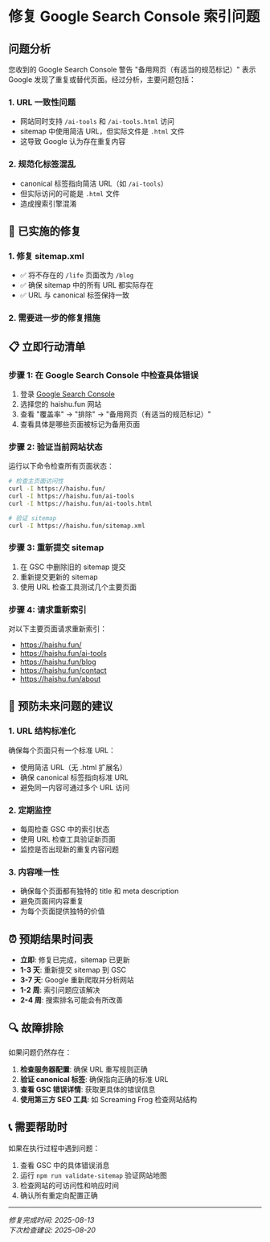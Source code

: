 # 修复 Google Search Console 索引问题

## 问题分析

您收到的 Google Search Console 警告 "备用网页（有适当的规范标记）" 表示 Google 发现了重复或替代页面。经过分析，主要问题包括：

### 1. URL 一致性问题
- 网站同时支持 `/ai-tools` 和 `/ai-tools.html` 访问
- sitemap 中使用简洁 URL，但实际文件是 `.html` 文件
- 这导致 Google 认为存在重复内容

### 2. 规范化标签混乱
- canonical 标签指向简洁 URL（如 `/ai-tools`）
- 但实际访问的可能是 `.html` 文件
- 造成搜索引擎混淆

## 🔧 已实施的修复

### 1. 修复 sitemap.xml
- ✅ 将不存在的 `/life` 页面改为 `/blog`
- ✅ 确保 sitemap 中的所有 URL 都实际存在
- ✅ URL 与 canonical 标签保持一致

### 2. 需要进一步的修复措施

## 📋 立即行动清单

### 步骤 1: 在 Google Search Console 中检查具体错误
1. 登录 [Google Search Console](https://search.google.com/search-console)
2. 选择您的 haishu.fun 网站
3. 查看 "覆盖率" → "排除" → "备用网页（有适当的规范标记）"
4. 查看具体是哪些页面被标记为备用页面

### 步骤 2: 验证当前网站状态
运行以下命令检查所有页面状态：
```bash
# 检查主页面访问性
curl -I https://haishu.fun/
curl -I https://haishu.fun/ai-tools
curl -I https://haishu.fun/ai-tools.html

# 验证 sitemap 
curl -I https://haishu.fun/sitemap.xml
```

### 步骤 3: 重新提交 sitemap
1. 在 GSC 中删除旧的 sitemap 提交
2. 重新提交更新的 sitemap
3. 使用 URL 检查工具测试几个主要页面

### 步骤 4: 请求重新索引
对以下主要页面请求重新索引：
- https://haishu.fun/
- https://haishu.fun/ai-tools
- https://haishu.fun/blog
- https://haishu.fun/contact
- https://haishu.fun/about

## 🚀 预防未来问题的建议

### 1. URL 结构标准化
确保每个页面只有一个标准 URL：
- 使用简洁 URL（无 .html 扩展名）
- 确保 canonical 标签指向标准 URL
- 避免同一内容可通过多个 URL 访问

### 2. 定期监控
- 每周检查 GSC 中的索引状态
- 使用 URL 检查工具验证新页面
- 监控是否出现新的重复内容问题

### 3. 内容唯一性
- 确保每个页面都有独特的 title 和 meta description
- 避免页面间内容重复
- 为每个页面提供独特的价值

## ⏰ 预期结果时间表

- **立即**: 修复已完成，sitemap 已更新
- **1-3 天**: 重新提交 sitemap 到 GSC
- **3-7 天**: Google 重新爬取并分析网站
- **1-2 周**: 索引问题应该解决
- **2-4 周**: 搜索排名可能会有所改善

## 🔍 故障排除

如果问题仍然存在：

1. **检查服务器配置**: 确保 URL 重写规则正确
2. **验证 canonical 标签**: 确保指向正确的标准 URL
3. **查看 GSC 错误详情**: 获取更具体的错误信息
4. **使用第三方 SEO 工具**: 如 Screaming Frog 检查网站结构

## 📞 需要帮助时

如果在执行过程中遇到问题：
1. 查看 GSC 中的具体错误消息
2. 运行 `npm run validate-sitemap` 验证网站地图
3. 检查网站的可访问性和响应时间
4. 确认所有重定向配置正确

---

*修复完成时间: 2025-08-13*  
*下次检查建议: 2025-08-20*
